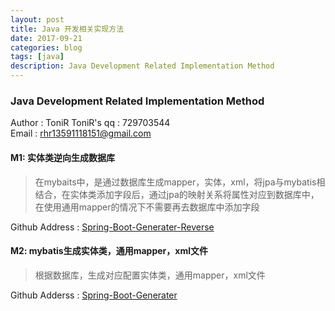 ```yaml
---
layout: post
title: Java 开发相关实现方法
date: 2017-09-21
categories: blog
tags: [java]
description: Java Development Related Implementation Method
---
```


### Java Development Related Implementation Method
Author : ToniR
ToniR's qq : 729703544<br>
Email : rhr13591118151@gmail.com

#### M1: 实体类逆向生成数据库

> 在mybaits中，是通过数据库生成mapper，实体，xml，将jpa与mybatis相结合，在实体类添加字段后，通过jpa的映射关系将属性对应到数据库中，在使用通用mapper的情况下不需要再去数据库中添加字段

Github Address : [Spring-Boot-Generater-Reverse](https://github.com/RuanHR/Spring-Boot-Generater-Reverse)

#### M2: mybatis生成实体类，通用mapper，xml文件

> 根据数据库，生成对应配置实体类，通用mapper，xml文件

Github Adderss : [Spring-Boot-Generater](https://github.com/RuanHR/Spring-Boot-Generater)
